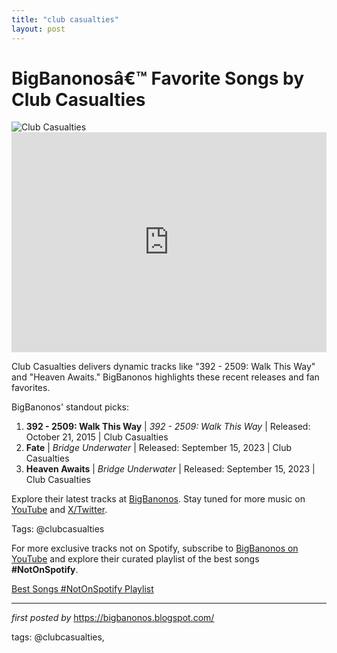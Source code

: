 ```yaml
---
title: "club casualties"
layout: post
---
```

<!-- Title of the Post -->
<h1 >BigBanonosâ€™ Favorite Songs by Club Casualties</h1> <!-- Featured Image -->
<div > <img src="https://i.scdn.co/image/ab6761610000e5eb9c3279a1adcb843dc0780464" alt="Club Casualties">
</div> <!-- Spotify Embed -->
<div > <iframe src="https://open.spotify.com/embed/playlist/1j7b5sQgQNKGrctynUovZU?utm_source=generator" width="100%" height="352" frameBorder="0" allowfullscreen="" allow="autoplay; clipboard-write; encrypted-media; fullscreen; picture-in-picture" loading="lazy"></iframe>
</div> <!-- Introductory Text -->
<p >Club Casualties delivers dynamic tracks like "392 - 2509: Walk This Way" and "Heaven Awaits." BigBanonos highlights these recent releases and fan favorites.</p> <!-- Song Highlights -->
<div > <p>BigBanonos' standout picks:</p> <ol> <li><strong>392 - 2509: Walk This Way</strong> | <em>392 - 2509: Walk This Way</em> | Released: October 21, 2015 | Club Casualties</li> <li><strong>Fate</strong> | <em>Bridge Underwater</em> | Released: September 15, 2023 | Club Casualties</li> <li><strong>Heaven Awaits</strong> | <em>Bridge Underwater</em> | Released: September 15, 2023 | Club Casualties</li> </ol>
</div> <!-- Footer Links -->
<div > <p>Explore their latest tracks at <a href="https://bigbanonos.blogspot.com/" target="_blank">BigBanonos</a>. Stay tuned for more music on <a href="https://www.youtube.com/@BigBanonos" target="_blank">YouTube</a> and <a href="https://x.com/bigbanonos" target="_blank">X/Twitter</a>.</p>
</div> <!-- Tags -->
<p >Tags: @clubcasualties</p>


<!--Subscribe and Playlist Links-->
<div>
    <p>For more exclusive tracks not on Spotify, subscribe to <a href="https://www.youtube.com/@BigBanonos" target="_blank">BigBanonos on YouTube</a> and explore their curated playlist of the best songs <strong>#NotOnSpotify</strong>.</p>
    <p><a href="https://www.youtube.com/playlist?list=PLtuNtuTatqI0kFahUCbtbfenC_ET5O_tr" target="_blank">Best Songs #NotOnSpotify Playlist<br /></a></p></div>

<hr />

<p><em>first posted by</em> <a href="https://bigbanonos.blogspot.com/" rel="noopener" target="_new">https://bigbanonos.blogspot.com/</a></p>

<p>tags: @clubcasualties,</p>
